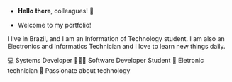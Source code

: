 * 𝐇𝐞𝐥𝐥𝐨 𝐭𝐡𝐞𝐫𝐞, colleagues! 👋 


* Welcome to my portfolio! 

I live in Brazil, and I am an Information of Technology student. I am also an Electronics and Informatics Technician and I love to learn new things daily.

💻 Systems Developer
👨🏽‍💻 Software Developer Student
🤖 Eletronic technician
💖 Passionate about technology
